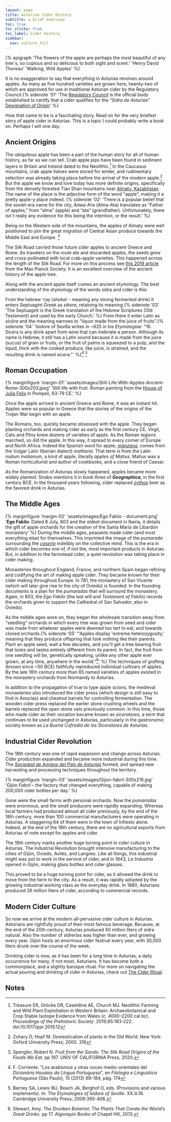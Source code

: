 ```yaml
---
layout: page
title: Asturian Cider History
subtitle: a brief overview
toc: true
toc_sticky: true
toc_label: Cider History
sidebar:
  nav: culture_full
---
```

{% epigraph 'The flowers of the apple are perhaps the most beautiful of any tree´s, so copious and so delicious to both sight and scent.' 'Henry David Thoreau' 'Walking, Wild Apples' %}

It is no exaggeration to say that everything in Asturias revolves around apples. As many as five hundred varieties are grown here, twenty-two of which are approved for use in traditional Asturian cider by the Regulatory Council.{% sidenote '01' 'The [Regulatory Council](https://sidradeasturias.es/en/) is the official body established to certify that a cider qualifies for the “*Sidra de Asturias*” [Designation of Origin](/culture/asturian-quality-marks/)' %}

How that came to be is a fascinating story. Read on for the very briefest story of apple cider in Asturias. This is a topic I could probably write a book on. Perhaps I will one day. 

## Ancient Origins
The ubiquitous apple has been a part of the human story for all of human history, as far as we can tell. Crab apple pips have been found in sediment layers in Britain and Ireland dated to the Neolithic.[^1] In the Caucasus mountains, crab apple halves were stored for winter, and rudimentary selection was already taking place before the arrival of the modern apple.[^2] But the apple we know and love today has more definite origins, specifically from the densely forested Tian Shan mountains near [Almaty, Kazakhstan](http://www.bbc.com/travel/story/20181120-the-birthplace-of-the-modern-apple). The name of the place is the adjective form of the word "apple", making it a pretty apple-y place indeed. {% sidenote '02' 'There is a popular belief that the soviet-era name for the city, Алма-Ата (Alma-Ata) translates as “Father of apples,” from “alma” (apple) and “ata” (grandfather). Unfortunately, there isn´t really any evidence for this being the intention, or the result.' %}

Being on the Western side of the mountains, the apples of Almaty were well positioned to join the great migration of Central Asian produce towards the Middle East and Europe. [^5]

The Silk Road carried those future cider apples to ancient Greece and Rome. As travelers on the route ate and discarded apples, the seeds grew and cross-pollinated with local crab-apple varieties. This happened across the length of the Silk Road. For more on this process see [this 2019 article](https://phys.org/news/2019-05-exploring-history-apple-wild.html) from the Max Planck Society. It is an excellent overview of the ancient history of the apple tree.

Along with the ancient apple itself comes an ancient etymology. The best understanding of the etymology of the words sidra and cider is this:

From the hebrew שֵׁכָר (_shekar_ - meaning any strong fermented drink) it enters Septuagint Greek as _sikera_, retaining its meaning.{% sidenote '03' 'The Septuagint is the Greek translation of the Hebrew Scriptures (Old Testament) and used by the early Church.' %} From there it enter Latin as _sicĕra_ and the meaning narrows to "liquor made from the juice of fruits".{% sidenote '04' 'Isidore of Sevilla writes in ~625 in his _Etymologiae:_ "16. Sicera is any drink apart from wine that can inebriate a person. Although its name is Hebrew, it still has a Latin sound because it is made from the juice (sucus) of grain or fruits, or the fruit of palms is squeezed to a pulp; and the liquid, thick with the cooked produce, like juice, is strained, and the resulting drink is named sicera."' %}[^3] [^4]

## Roman Occupation
{% marginfigure 'margin-01' 'assets/images/Still-Life-With-Apples-Ancient-Rome-300x203.jpeg' 'Still life with fruit. Roman painting from the [House of Julia Felix](https://www.pompeiiinpictures.com/pompeiiinpictures/R2/2%2004%2003.htm) in Pompeii, 63-79 CE.' %}

Once the apple arrived in ancient Greece and Rome, it was an instant hit. Apples were so popular in Greece that the stories of the origins of the Trojan War begin with an apple. 

The Romans, too, quickly became obsessed with the apple. They began planting orchards and making cider as early as the first century CE. Virgil, Cato and Pliny knew dozens of varieties of apple. As the Roman legions marched, so did the apple. In this way, it spread to every corner of Europe and North Africa. Indeed the Spanish word for apple; _[manzana](http://dle.rae.es/?id=OItjStD)_, comes from the Vulgar Latin (Iberian dialect) _mattiana_. That term is from the Latin _malum_ _matianum_, a kind of apple, literally _apples of Matius_. Matius was a Roman horticulturist and author of cookbooks, and a close friend of Caesar.

As the Romanization of Asturias slowly happened, apples became more widely planted. Strabo mentions it in book three of _**Geographica**_, in the first century BCE. In the thousand years following, cider replaced _[zythos](/culture/products/beer/zythos/)_ beer as the favored drink in Asturias.

## The Middle Ages
{% marginfigure 'margin-02' 'assets/images/Ego Fakilo - document.png' '**Ego Fakilo**: Dated 8 July, 803 and the oldest document in Iberia, it details the gift of apple orchards for the creation of the Santa María de Libardón monastery' %}
During the middle ages, peasants made cider (and most everything else) for themselves. This imprinted the image of the _pumarada_ surrounding the _[caserío](/culture/built/caserío/)_ indelibly on the collective mind. This is the era in which cider becomes one of, if not the, most important products in Asturias. But, in addition to the farmstead cider, a quiet revolution was taking place in cider making.

Monasteries throughout England, France, and northern Spain began refining and codifying the art of making apple cider. They became known for their cider making throughout Europe. In 781, the monastery of San Vicente (which will later give rise to the city of Oviedo) is founded. In the founding documents is a plan for the _pumaradas_ that will surround the monastery. Again, in 803, the _Ego Fakilo_ (the last will and _Testament of Fakilo_) records the orchards given to support the Cathedral of San Salvador, also in Oviedo).

As the middle ages wore on, they began the wholesale transition away from "seedling" orchards in which every tree was grown from seed and cider was made from whatever apples were deemed too tart to eat, and towards cloned orchards.{% sidenote ‘05‘ ‘"Apples display 'extreme heterozygosity,' meaning that they produce offspring that look nothing like their parents. Plant an apple seed, wait a few decades, and you’ll get a tree bearing fruit that looks and tastes entirely different from its parent. In fact, the fruit from one seedling will be, genetically speaking, unlike any other apple ever grown, at any time, anywhere in the world."[^6]‘ %} The  techniques of grafting (known since ~50 BCE) faithfully reproduced individual cultivars of apples. By the late 16th century more than 65 named varieties of apples existed in the monastery orchards from Normandy to Asturias.

In addition to the propagation of true to type apple scions, the medieval monasteries also introduced the cider press (which design is still easy to find in Asturias) and chestnut barrels for controlling fermentation. The wooden cider press replaced the earlier stone crushing wheels and the barrels replaced the open stone vats previously common. In this time, those who made cider as their vocation became known as _siceratores_, a term that continues to be used unchanged in Asturias, particularly in the gastronomic society known as _La Buena Cofradía de los Siceratores de Asturias._

## Industrial Cider Revolution
The 18th century was one of rapid expansion and change across Asturias. Cider production expanded and became more industrial during this time. The _[Sociedad de Amigos del País de Asturias](http://ridea.org/catalogo/archivo/fondosocecoamigosasturias)_ formed, and spread new harvesting and processing techniques throughout the territory.

{% marginfigure 'margin-03' 'assets/images/Gijon-fabril-300x216.jpg' '_Gijón Fabril_ – the factory that changed everything, capable of making 200,000 cider bottles per day.' %}

Gone were the small farms with personal orchards. Now the _pumaradas_ were enormous, and the small producers were rapidly expanding. Whereas local farmers had produced almost all cider previously, by the end of the 18th century, more than 100 commercial manufacturers were operating in Asturias. A staggering 64 of them were in the town of Infiesto alone. Indeed, at the end of the 18th century, there are no agricultural exports from Asturias of note except for apples and cider.

The 19th century marks another huge turning point in cider culture in Asturias. The Industrial Revolution brought intensive manufacturing to the cities of Gijón, Oviedo, Avilés, and Langreo. Like all things, this industrial might was put to work in the service of cider, and in 1843, _La Industria_ opened in Gijón, making glass bottles and cider glasses.

This proved to be a huge turning point for cider, as it allowed the drink to move from the farm to the city. As a result, it was rapidly adopted by the growing industrial working class as the everyday drink. In 1880, Asturians produced 26 million liters of cider, according to commercial records.

## Modern Cider Culture
So now we arrive at the modern all-pervasive cider culture in Asturias. Asturians are rightfully proud of their most famous beverage. Because, at the end of the 20th century, Asturias produced 50 million liters of sidra natural. Also the number of sidrerías was higher than ever, and growing every year. Gijón hosts an enormous cider festival every year, with 30,000 liters drunk over the course of the week.

Drinking cider is now, as it has been for a long time in Asturias, a daily occurrence for many, if not most, Asturians. It has become both a commonplace, and a slightly baroque ritual. For more on navigating the actual pouring and drinking of cider in Asturias, check out [The Cider Ritual](/cuture/products/cider/cider-ritual/).

## Notes
[^1]: Treasure ER, Gröcke DR, Caseldine AE, Church MJ. Neolithic Farming and Wild Plant Exploitation in Western Britain: Archaeobotanical and Crop Stable Isotope Evidence from Wales (c. 4000–2200 cal bc). _Proceedings of the Prehistoric Society_. 2019;85:193-222. doi:10.1017/ppr.2019.12
[^2]: Zohary D, Hopf M. Domestication of plants in the Old World. New York: Oxford University Press; 2000. 316
[^3]: F. Corriente: "Los arabismos y otras voces medio-orientales del _Dicionário Houaiss da Língua Portuguesa_", en _Filologia e Linguística Portuguesa_ (São Paulo), 15 (2013) 69-184, pág. 174
[^4]: Barney SA, Lewis WJ, Beach JA, Berghof O, eds. (Provisions and various implements). In: _The Etymologies of Isidore of Seville_. XX.iii.16. Cambridge University Press; 2006:395-406.
[^5]: Spengler, Robert N. _Fruit from the Sands: The Silk Road Origins of the Foods We Eat._ pp 197. UNIV OF CALIFORNIA Press, 2020.
[^6]: Stewart, Amy. _The Drunken Botanist: The Plants That Create the World’s Great Drinks_. pp 17. Algonquin Books of Chapel Hill, 2013.